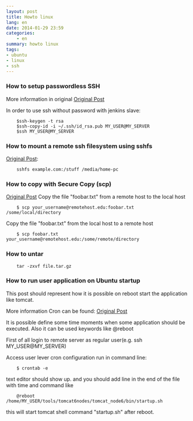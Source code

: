 ```yaml
---
layout: post
title: Howto linux
lang: en
date: 2014-01-29 23:59
categories:
    - en
summary: howto linux
tags:
- ubuntu
- linux
- ssh
---
```


### How to setup passwordless SSH

More information in original [Original Post](http://everydaylht.com/howtos/system-administration/loggin-in-via-ssh-without-a-password/)

In order to use ssh without password with jenkins slave:

```
    $ssh-keygen -t rsa
    $ssh-copy-id -i ~/.ssh/id_rsa.pub MY_USER@MY_SERVER
    $ssh MY_USER@MY_SERVER
```

### How to mount a remote ssh filesystem using sshfs

[Original Post](http://embraceubuntu.com/2005/10/28/how-to-mount-a-remote-ssh-filesystem-using-sshfs/):

```
    sshfs example.com:/stuff /media/home-pc
```


### How to copy with Secure Copy (scp)

[Original Post](http://www.hypexr.org/linux_scp_help.php)
Copy the file "foobar.txt" from a remote host to the local host

```
    $ scp your_username@remotehost.edu:foobar.txt /some/local/directory 
```

Copy the file "foobar.txt" from the local host to a remote host

```
    $ scp foobar.txt your_username@remotehost.edu:/some/remote/directory 
```

### How to untar

```
    tar -zxvf file.tar.gz
```


### How to run user application on Ubuntu startup 

This post should represent how it is possible on reboot start the application like tomcat.

More information Cron can be found: [Original Post](http://www.thegeekstuff.com/2009/06/15-practical-crontab-examples/)

It is possible define some time moments when some application should be executed. Also it can be used keywords like @reboot

First of all login to remote server as regular user(e.g. ssh MY_USER@MY_SERVER)

Access user lever cron configuration run in command line:

```
    $ crontab -e
```

text editor should show up. and you should add line in the end of the file with time and command like

```
    @reboot /home/MY_USER/tools/tomcat6nodes/tomcat_node6/bin/startup.sh
```

this will start tomcat shell command "startup.sh" after reboot.
